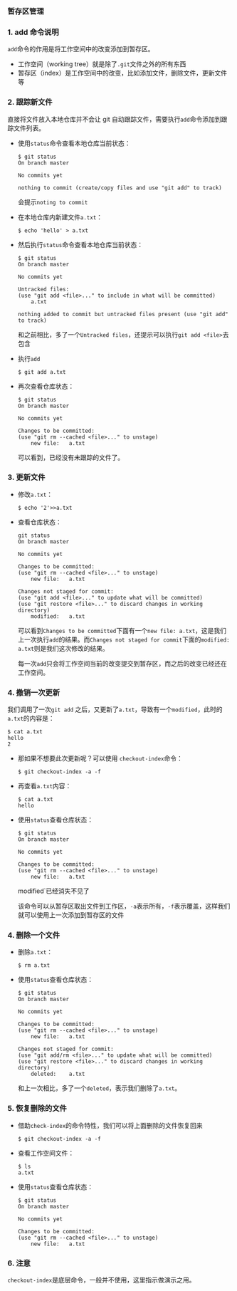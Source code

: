 ### 暂存区管理


### 1. add 命令说明


`add`命令的作用是将工作空间中的改变添加到暂存区。

- 工作空间（working tree）就是除了`.git`文件之外的所有东西
- 暂存区（index）是工作空间中的改变，比如添加文件，删除文件，更新文件等


### 2. 跟踪新文件

直接将文件放入本地仓库并不会让 git 自动跟踪文件，需要执行`add`命令添加到跟踪文件列表。

- 使用`status`命令查看本地仓库当前状态：
    ```
    $ git status
    On branch master

    No commits yet

    nothing to commit (create/copy files and use "git add" to track)
    ```
    会提示`noting to commit`

- 在本地仓库内新建文件`a.txt`：
    ```
    $ echo 'hello' > a.txt
    ```
- 然后执行`status`命令查看本地仓库当前状态：
    ```
    $ git status
    On branch master

    No commits yet

    Untracked files:
    (use "git add <file>..." to include in what will be committed)
        a.txt

    nothing added to commit but untracked files present (use "git add" to track)
    ```
    和之前相比，多了一个`Untracked files`，还提示可以执行`git add <file>`去包含

- 执行`add`
    ```
    $ git add a.txt
    ```
- 再次查看仓库状态：
    ```
    $ git status
    On branch master

    No commits yet

    Changes to be committed:
    (use "git rm --cached <file>..." to unstage)
        new file:   a.txt
    ```
    可以看到，已经没有未跟踪的文件了。

### 3. 更新文件

- 修改`a.txt`：
    ```
    $ echo '2'>>a.txt 
    ```
- 查看仓库状态：
    ```
    git status
    On branch master

    No commits yet

    Changes to be committed:
    (use "git rm --cached <file>..." to unstage)
        new file:   a.txt

    Changes not staged for commit:
    (use "git add <file>..." to update what will be committed)
    (use "git restore <file>..." to discard changes in working directory)
        modified:   a.txt
    ```
    可以看到`Changes to be committed`下面有一个`new file: a.txt`，这是我们上一次执行`add`的结果。而`Changes not staged for commit`下面的`modified:   a.txt`则是我们这次修改的结果。

    每一次`add`只会将工作空间当前的改变提交到暂存区，而之后的改变已经还在工作空间。

### 4. 撤销一次更新

我们调用了一次`git add` 之后，又更新了`a.txt`，导致有一个`modified`，此时的`a.txt`的内容是：
```
$ cat a.txt
hello
2
```

- 那如果不想要此次更新呢？可以使用 `checkout-index`命令：
    ```
    $ git checkout-index -a -f
    ```
- 再查看`a.txt`内容：
    ```
    $ cat a.txt
    hello
    ```
- 使用`status`查看仓库状态：
    ```
    $ git status
    On branch master

    No commits yet

    Changes to be committed:
    (use "git rm --cached <file>..." to unstage)
        new file:   a.txt
    ```
    modified`已经消失不见了

    该命令可以从暂存区取出文件到工作区，`-a`表示所有，`-f`表示覆盖，这样我们就可以使用上一次添加到暂存区的文件

### 4. 删除一个文件
- 删除`a.txt`：
    ```
    $ rm a.txt 
    ```
- 使用`status`查看仓库状态：
    ```
    $ git status
    On branch master

    No commits yet

    Changes to be committed:
    (use "git rm --cached <file>..." to unstage)
        new file:   a.txt

    Changes not staged for commit:
    (use "git add/rm <file>..." to update what will be committed)
    (use "git restore <file>..." to discard changes in working directory)
        deleted:    a.txt
    ```
    和上一次相比，多了一个`deleted`，表示我们删除了`a.txt`。

### 5. 恢复删除的文件
- 借助`check-index`的命令特性，我们可以将上面删除的文件恢复回来
    ```
    $ git checkout-index -a -f
    ```
- 查看工作空间文件：
    ```
    $ ls
    a.txt
    ```
- 使用`status`查看仓库状态：
    ```
    $ git status
    On branch master

    No commits yet

    Changes to be committed:
    (use "git rm --cached <file>..." to unstage)
        new file:   a.txt
    ```

### 6. 注意

`checkout-index`是底层命令，一般并不使用，这里指示做演示之用。
